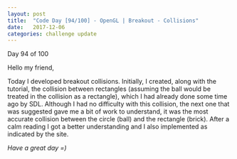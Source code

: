 ```yaml
---
layout: post
title:  "Code Day [94/100] - OpenGL | Breakout - Collisions"
date:   2017-12-06
categories: challenge update
---
```


Day 94 of 100

Hello my friend,

Today I developed breakout collisions. Initially, I created, along with the tutorial, the collision between rectangles (assuming the ball would be treated in the collision as a rectangle), which I had already done some time ago by SDL. Although I had no difficulty with this collision, the next one that was suggested gave me a bit of work to understand, it was the most accurate collision between the circle (ball) and the rectangle (brick). After a calm reading I got a better understanding and I also implemented as indicated by the site.

_Have a great day =)_